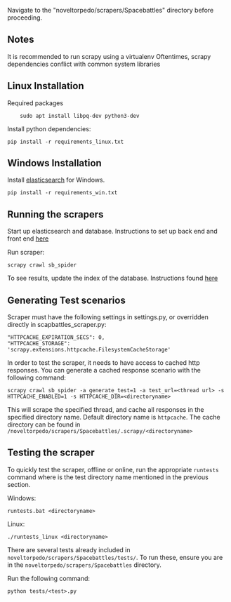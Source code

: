 Navigate to the "noveltorpedo/scrapers/Spacebattles" directory
before proceeding.

## Notes
It is recommended to run scrapy using a virtualenv
Oftentimes, scrapy dependencies conflict with common system libraries


## Linux Installation

Required packages
```
    sudo apt install libpq-dev python3-dev
```

Install python dependencies:
```
pip install -r requirements_linux.txt
```

## Windows Installation

Install [elasticsearch](https://www.elastic.co/downloads/past-releases/elasticsearch-2-4-4) for Windows.

```
pip install -r requirements_win.txt
```

## Running the scrapers

Start up elasticsearch and database.
Instructions to set up back end and front end [here](../../website)

Run scraper:
```
scrapy crawl sb_spider
```


To see results, update the index of the database. Instructions found [here](../../website)



## Generating Test scenarios

Scraper must have the following settings in settings.py, or overridden directly in scapbattles_scraper.py:
```
"HTTPCACHE_EXPIRATION_SECS": 0,
"HTTPCACHE_STORAGE": 'scrapy.extensions.httpcache.FilesystemCacheStorage'
```

In order to test the scraper, it needs to have access to cached http responses. You can generate a cached response
scenario with the following command:

```
scrapy crawl sb_spider -a generate_test=1 -a test_url=<thread url> -s HTTPCACHE_ENABLED=1 -s HTTPCACHE_DIR=<directoryname>
```

This will scrape the specified thread, and cache all responses in the specified directory name.
Default directory name is `httpcache`.
The cache directory can be found in `/noveltorpedo/scrapers/Spacebattles/.scrapy/<directoryname>`

## Testing the scraper

To quickly test the scraper, offline or online, run the appropriate `runtests` command
where <directoryname> is the test directory name mentioned in the previous section.

Windows:
```
runtests.bat <directoryname>
```

Linux:
```
./runtests_linux <directoryname>
```

There are several tests already included in `noveltorpedo/scrapers/Spacebattles/tests/`.
To run these, ensure you are in the `noveltorpedo/scrapers/Spacebattles` directory.

Run the following command:
```
python tests/<test>.py
```
